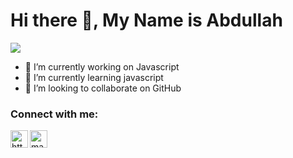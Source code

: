 # Hi there 👋, My Name is Abdullah 

[![](https://visitcount.itsvg.in/api?id=Abdullah149081&icon=0&color=0)](https://visitcount.itsvg.in)
- 🔭 I’m currently working on Javascript 
- 🌱 I’m currently learning javascript 
- 👯 I’m looking to collaborate on GitHub 
<h3 align="left">Connect with me:</h3>
<p align="left">
<a href="https://linkedin.com/in/masud425" target="blank"><img align="center" src="https://raw.githubusercontent.com/rahuldkjain/github-profile-readme-generator/master/src/images/icons/Social/linked-in-alt.svg" alt="masud425"  width="28px" /></a>
<a href="https://www.facebook.com/aam.embars/?ref=pages_you_manage" target="blank"><img align="left" src="https://raw.githubusercontent.com/rahuldkjain/github-profile-readme-generator/master/src/images/icons/Social/facebook.svg" alt="https://www.facebook.com/aam.embars"  width="28px" /></a> </p><br>

  








